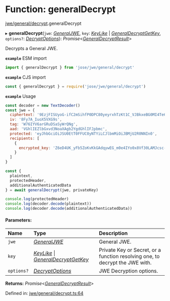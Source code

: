 # Function: generalDecrypt

[jwe/general/decrypt](../modules/jwe_general_decrypt.md).generalDecrypt

▸ **generalDecrypt**(`jwe`: [*GeneralJWE*](../interfaces/types.generaljwe.md), `key`: [*KeyLike*](../types/types.keylike.md) \| [*GeneralDecryptGetKey*](../interfaces/jwe_general_decrypt.generaldecryptgetkey.md), `options?`: [*DecryptOptions*](../interfaces/types.decryptoptions.md)): *Promise*<[*GeneralDecryptResult*](../interfaces/types.generaldecryptresult.md)\>

Decrypts a General JWE.

**`example`** ESM import
```js
import { generalDecrypt } from 'jose/jwe/general/decrypt'
```

**`example`** CJS import
```js
const { generalDecrypt } = require('jose/jwe/general/decrypt')
```

**`example`** Usage
```js
const decoder = new TextDecoder()
const jwe = {
  ciphertext: '9EzjFISUyoG-ifC2mSihfP0DPC80yeyrxhTzKt1C_VJBkxeBG0MI4Te61Pk45RAGubUvBpU9jm4',
  iv: '8Fy7A_IuoX5VXG9s',
  tag: 'W76IYV6arGRuDSaSyWrQNg',
  aad: 'VGhlIEZlbGxvd3NoaXAgb2YgdGhlIFJpbmc',
  protected: 'eyJhbGciOiJSU0EtT0FFUC0yNTYiLCJlbmMiOiJBMjU2R0NNIn0',
  recipients: [
    {
      encrypted_key: 'Z6eD4UK_yFb5ZoKvKkGAdqywEG_m0e4IYo0x8Vf30LAMJcsc-_zSgIeiF82teZyYi2YYduHKoqImk7MRnoPZOlEs0Q5BNK1OgBmSOhCE8DFyqh9Zh48TCTP6lmBQ52naqoUJFMtHzu-0LwZH26hxos0GP3Dt19O379MJB837TdKKa87skq0zHaVLAquRHOBF77GI54Bc7O49d8aOrSu1VEFGMThlW2caspPRiTSePDMDPq7_WGk50izRhB3Asl9wmP9wEeaTrkJKRnQj5ips1SAZ1hDBsqEQKKukxP1HtdcopHV5_qgwU8Hjm5EwSLMluMQuiE6hwlkXGOujZLVizA'
    }
  ]
}

const {
  plaintext,
  protectedHeader,
  additionalAuthenticatedData
} = await generalDecrypt(jwe, privateKey)

console.log(protectedHeader)
console.log(decoder.decode(plaintext))
console.log(decoder.decode(additionalAuthenticatedData))
```

#### Parameters:

| Name | Type | Description |
| :------ | :------ | :------ |
| `jwe` | [*GeneralJWE*](../interfaces/types.generaljwe.md) | General JWE. |
| `key` | [*KeyLike*](../types/types.keylike.md) \| [*GeneralDecryptGetKey*](../interfaces/jwe_general_decrypt.generaldecryptgetkey.md) | Private Key or Secret, or a function resolving one, to decrypt the JWE with. |
| `options?` | [*DecryptOptions*](../interfaces/types.decryptoptions.md) | JWE Decryption options. |

**Returns:** *Promise*<[*GeneralDecryptResult*](../interfaces/types.generaldecryptresult.md)\>

Defined in: [jwe/general/decrypt.ts:64](https://github.com/panva/jose/blob/v3.11.6/src/jwe/general/decrypt.ts#L64)
